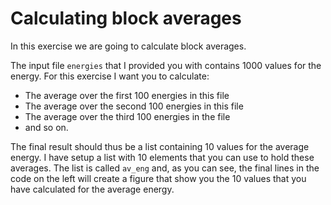 # Calculating block averages

In this exercise we are going to calculate block averages.  

The input file `energies` that I provided you with contains 1000 values for the energy.  For this exercise I want you to calculate:

* The average over the first 100 energies in this file
* The average over the second 100 energies in this file
* The average over the third 100 energies in the file 
* and so on.  

The final result should thus be a list containing 10 values for the average energy.  I have setup a list with 10 elements that you can use to hold these averages.  The list is called `av_eng` and, as you can see, the final lines in the code on the left will create a figure that show you the 10 values that you have calculated for the average energy.  
